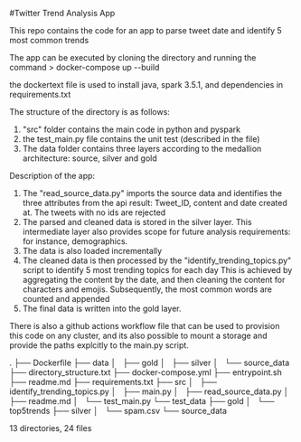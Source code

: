 #Twitter Trend Analysis App

This repo contains the code for an app to parse tweet date and identify 5 most common trends

The app can be executed by cloning the directory and running the command > docker-compose up --build

the dockertext file is used to install java, spark 3.5.1, and dependencies in requirements.txt

The structure of the directory is as follows:
1) "src" folder contains the main code in python and pyspark
2) the test_main.py file contains the unit test (described in the file)
3) The data folder contains three layers according to the medallion architecture: source, silver and gold

Description of the app:

1) The "read_source_data.py" imports the source data and identifies the three attributes from the api result: Tweet_ID, content and date created at. 
    The tweets with no ids are rejected
2) The parsed and cleaned data is stored in the silver layer. This intermediate layer also provides scope for future analysis requirements: for instance, demographics. 
3) The data is also loaded incrementally
4) The cleaned data is then processed by the "identify_trending_topics.py" script to identify 5 most trending topics for each day
    This is achieved by aggregating the content by the date, and then cleaning the content for characters and emojis. 
    Subsequently, the most common words are counted and appended
5) The final data is written into the gold layer. 

There is also a github actions workflow file that can be used to provision this code on any cluster, and its also possible to mount a storage and provide the paths explcitly to the main.py script. 

.
├── Dockerfile
├── data
│   ├── gold
│   ├── silver
│   └── source_data
├── directory_structure.txt
├── docker-compose.yml
├── entrypoint.sh
├── readme.md
├── requirements.txt
├── src
│   ├── identify_trending_topics.py
│   ├── main.py
│   ├── read_source_data.py
│   ├── readme.md
│   └── test_main.py
└── test_data
    ├── gold
    │   └── top5trends
    ├── silver
    │   └── spam.csv
    └── source_data

13 directories, 24 files
